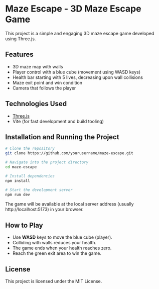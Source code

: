 # Maze Escape - 3D Maze Escape Game

This project is a simple and engaging 3D maze escape game developed using Three.js.

## Features

- 3D maze map with walls
- Player control with a blue cube (movement using WASD keys)
- Health bar starting with 5 lives, decreasing upon wall collisions
- Maze exit point and win condition
- Camera that follows the player

## Technologies Used

- [Three.js](https://threejs.org/)
- Vite (for fast development and build tooling)

## Installation and Running the Project

```bash
# Clone the repository
git clone https://github.com/yourusername/maze-escape.git

# Navigate into the project directory
cd maze-escape

# Install dependencies
npm install

# Start the development server
npm run dev

```
The game will be available at the local server address (usually http://localhost:5173) in your browser.

## How to Play

- Use **WASD** keys to move the blue cube (player).
- Colliding with walls reduces your health.
- The game ends when your health reaches zero.
- Reach the green exit area to win the game.

## License

This project is licensed under the MIT License.
